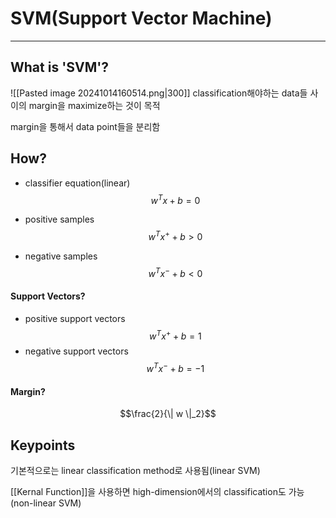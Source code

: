 # SVM(Support Vector Machine)
---
## What is 'SVM'?

![[Pasted image 20241014160514.png|300]]
classification해야하는 data들 사이의 margin을 maximize하는 것이 목적

margin을 통해서 data point들을 분리함


## How?

- classifier equation(linear)
$$w^Tx+b=0$$

- positive samples
$$w^Tx^++b>0$$
- negative samples
$$w^Tx^-+b<0$$

#### Support Vectors?
- positive support vectors
$$w^Tx^++b=1$$
- negative support vectors
$$w^Tx^-+b=-1$$

#### Margin?
$$\frac{2}{\| w \|_2}$$

## Keypoints

기본적으로는 linear classification method로 사용됨(linear SVM)

[[Kernal Function]]을 사용하면 high-dimension에서의 classification도 가능(non-linear SVM)

